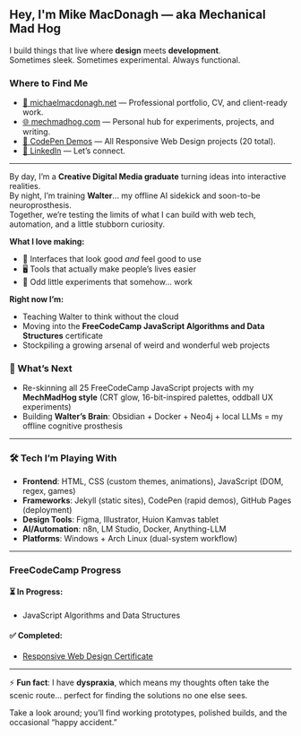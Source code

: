 ## Hey, I'm Mike MacDonagh — aka **Mechanical Mad Hog**

I build things that live where **design** meets **development**.  
Sometimes sleek. Sometimes experimental. Always functional.  

### Where to Find Me
- [💼 michaelmacdonagh.net](https://michaelmacdonagh.net) — Professional portfolio, CV, and client-ready work.   
- [🌐 mechmadhog.com](https://mechmadhog.com) — Personal hub for experiments, projects, and writing.  
- [🧪 CodePen Demos](https://codepen.io/collection/OyNaGb) — All Responsive Web Design projects (20 total).  
- [🔗 LinkedIn](https://www.linkedin.com/in/michaelmacdonagh/) — Let’s connect.  

---

By day, I’m a **Creative Digital Media graduate** turning ideas into interactive realities.  
By night, I’m training **Walter**... my offline AI sidekick and soon-to-be neuroprosthesis.  
Together, we’re testing the limits of what I can build with web tech, automation, and a little stubborn curiosity.  

**What I love making:**  
- 🎨 Interfaces that look good *and* feel good to use  
- 🖥️ Tools that actually make people’s lives easier  
- 🔧 Odd little experiments that somehow… work  

**Right now I’m:**  
- Teaching Walter to think without the cloud  
- Moving into the **FreeCodeCamp JavaScript Algorithms and Data Structures** certificate  
- Stockpiling a growing arsenal of weird and wonderful web projects  

### 🔮 What’s Next
- Re-skinning all 25 FreeCodeCamp JavaScript projects with my **MechMadHog style** (CRT glow, 16-bit-inspired palettes, oddball UX experiments)  
- Building **Walter’s Brain**: Obsidian + Docker + Neo4j + local LLMs = my offline cognitive prosthesis  

---

### 🛠️ Tech I’m Playing With
- **Frontend**: HTML, CSS (custom themes, animations), JavaScript (DOM, regex, games)  
- **Frameworks**: Jekyll (static sites), CodePen (rapid demos), GitHub Pages (deployment)  
- **Design Tools**: Figma, Illustrator, Huion Kamvas tablet  
- **AI/Automation**: n8n, LM Studio, Docker, Anything-LLM  
- **Platforms**: Windows + Arch Linux (dual-system workflow)  

---

### FreeCodeCamp Progress

#### ⏳ In Progress:
-  JavaScript Algorithms and Data Structures  

#### ✅ Completed:
- [Responsive Web Design Certificate](https://www.freecodecamp.org/certification/mechmadhog/responsive-web-design)

---

⚡ **Fun fact**: I have **dyspraxia**, which means my thoughts often take the scenic route… perfect for finding the solutions no one else sees.  

Take a look around; you’ll find working prototypes, polished builds, and the occasional “happy accident.”  
